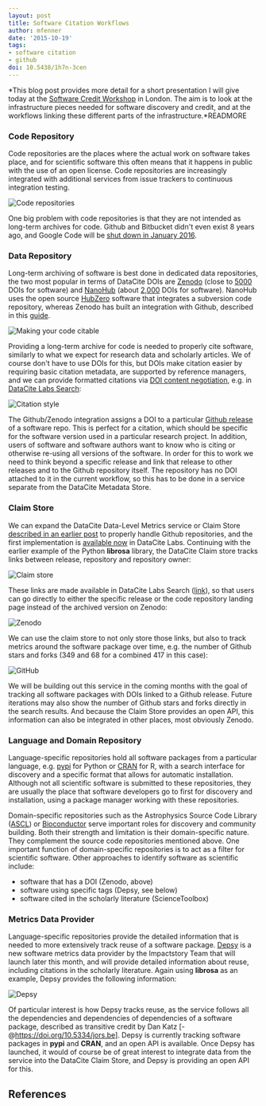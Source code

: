 ```yaml
---
layout: post
title: Software Citation Workflows
author: mfenner
date: '2015-10-19'
tags:
- software citation
- github
doi: 10.5438/1h7n-3cen
---
```

*This blog post provides more detail for a short presentation I will give today at the [Software Credit Workshop](http://www.software.ac.uk/software-credit) in London. The aim is to look at the infrastructure pieces needed for software discovery and credit, and at the workflows linking these different parts of the infrastructure.*READMORE

### Code Repository

Code repositories are the places where the actual work on software takes place, and for scientific software this often means that it happens in public with the use of an open license. Code repositories are increasingly integrated with additional services from issue trackers to continuous integration testing.

![Code repositories](/images/2015/10/code_repositories.png)

One big problem with code repositories is that they are not intended as long-term archives for code. Github and Bitbucket didn't even exist 8 years ago, and Google Code will be [shut down in January 2016](http://google-opensource.blogspot.de/2015/03/farewell-to-google-code.html).

### Data Repository

Long-term archiving of software is best done in dedicated data repositories, the two most popular in terms of DataCite DOIs are [Zenodo](https://zenodo.org/) (close to [5000](https://search.datacite.org/?query=%2A&resourceType_facet=Software&datacentre_facet=CERN.ZENODO+-+ZENODO+-+Research.+Shared.) DOIs for software) and [NanoHub](https://nanohub.org/) (about [2,000](https://search.datacite.org/?query=%2A&resourceType_facet=Software&datacentre_facet=PURDUE.EZID+-+Purdue+University) DOIs for software). NanoHub uses the open source [HubZero](https://hubzero.org/) software that integrates a subversion code repository, whereas Zenodo has built an integration with Github, described in this [guide](https://guides.github.com/activities/citable-code/).

![Making your code citable](/images/2015/10/Bildschirmfoto-2015-10-18-um-14-01-39.png)

Providing a long-term archive for code is needed to properly cite software, similarly to what we expect for research data and scholarly articles. We of course don't have to use DOIs for this, but DOIs make citation easier by requiring basic citation metadata, are supported by reference managers, and we can provide formatted citations via [DOI content negotiation](http://www.crosscite.org/cn/), e.g. in [DataCite Labs Search](https://search.datacite.org/?query=10.5281/ZENODO.32193):

![Citation style](/images/2015/10/Bildschirmfoto-2015-10-18-um-13-59-34.png)

The Github/Zenodo integration assigns a DOI to a particular [Github release](https://github.com/blog/1547-release-your-software) of a software repo. This is perfect for a citation, which should be specific for the software version used in a particular research project. In addition, users of software and software authors want to know who is citing or otherwise re-using all versions of the software. In order for this to work we need to think beyond a specific release and link that release to other releases and to the Github repository itself. The repository has no DOI attached to it in the current workflow, so this has to be done in a service separate from the DataCite Metadata Store.

### Claim Store

We can expand the DataCite Data-Level Metrics service or Claim Store [described in an earlier post](/announcing-data-level-metrics-in-datacite-labs/) to properly handle Github repositories, and the first implementation is [available now](https://eventdata.test.datacite.org) in DataCite Labs. Continuing with the earlier example of the Python **librosa** library, the DataCite Claim store tracks links between release, repository and repository owner:

![Claim store](/images/2015/10/Bildschirmfoto-2015-10-18-um-17-07-48.png)

These links are made available in DataCite Labs Search ([link](https://search.datacite.org/?query=librosa+python)), so that users can go directly to either the specific release or the code repository landing page instead of the archived version on Zenodo:

![Zenodo](/images/2015/10/Bildschirmfoto-2015-10-18-um-17-40-51.png)

We can use the claim store to not only store those links, but also to track metrics around the software package over time, e.g. the number of Github stars and forks (349 and 68 for a combined 417 in this case):

![GitHub](/images/2015/10/Bildschirmfoto-2015-10-18-um-17-11-46.png)

We will be building out this service in the coming months with the goal of tracking all software packages with DOIs linked to a Github release. Future iterations may also show the number of Github stars and forks directly in the search results. And because the Claim Store provides an open API, this information can also be integrated in other places, most obviously Zenodo.

### Language and Domain Repository

Language-specific repositories hold all software packages from a particular language, e.g. [pypi](https://pypi.python.org/pypi) for Python or [CRAN](https://cran.r-project.org/) for R, with a search interface for discovery and a specific format that allows for automatic installation. Although not all scientific software is submitted to these repositories, they are usually the place that software developers go to first for discovery and installation, using a package manager working with these repositories.

Domain-specific repositories such as the Astrophysics Source Code Library ([ASCL](http://ascl.net/)) or [Bioconductor](https://www.bioconductor.org/) serve important roles for discovery and community building. Both their strength and limitation is their domain-specific nature. They complement the source code repositories mentioned above. One important function of domain-specific repositories is to act as a filter for scientific software. Other approaches to identify software as scientific include:

* software that has a DOI (Zenodo, above)
* software using specific tags (Depsy, see below)
* software cited in the scholarly literature (ScienceToolbox)

### Metrics Data Provider

Language-specific repositories provide the detailed information that is needed to more extensively track reuse of a software package. [Depsy](http://depsy.org/) is a new software metrics data provider by the Impactstory Team that will launch later this month, and will provide detailed information about reuse, including citations in the scholarly literature. Again using **librosa** as an example, Depsy provides the following information:

![Depsy](/images/2015/10/Bildschirmfoto-2015-10-18-um-12-14-48.png)

Of particular interest is how Depsy tracks reuse, as the service follows all the dependencies and dependencies of dependencies of a software package, described as transitive credit by Dan Katz [-@https://doi.org/10.5334/jors.be]. Depsy is currently tracking software packages in **pypi** and **CRAN**, and an open API is available. Once Depsy has launched, it would of course be of great interest to integrate data from the service into the DataCite Claim Store, and Depsy is providing an open API for this.

## References
